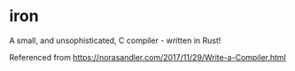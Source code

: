 # iron
A small, and unsophisticated, C compiler - written in Rust!

Referenced from https://norasandler.com/2017/11/29/Write-a-Compiler.html
